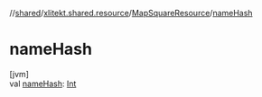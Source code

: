 //[shared](../../../index.md)/[xlitekt.shared.resource](../index.md)/[MapSquareResource](index.md)/[nameHash](name-hash.md)

# nameHash

[jvm]\
val [nameHash](name-hash.md): [Int](https://kotlinlang.org/api/latest/jvm/stdlib/kotlin/-int/index.html)
